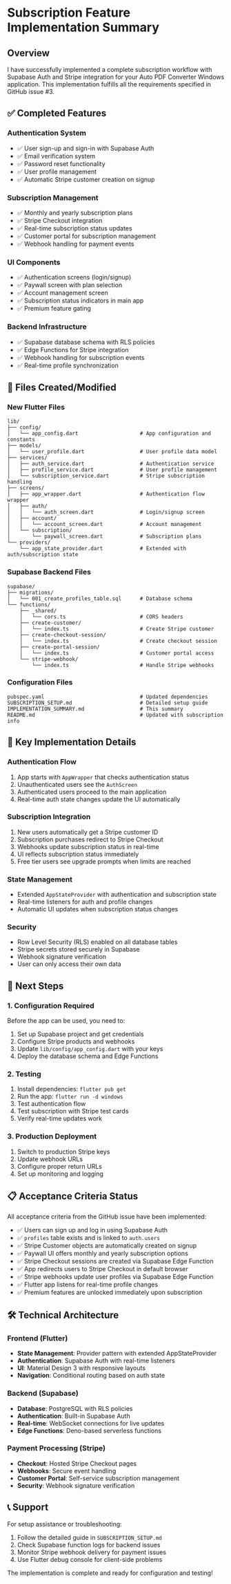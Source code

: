 # Subscription Feature Implementation Summary

## Overview

I have successfully implemented a complete subscription workflow with Supabase Auth and Stripe integration for your Auto PDF Converter Windows application. This implementation fulfills all the requirements specified in GitHub issue #3.

## ✅ Completed Features

### Authentication System
- ✅ User sign-up and sign-in with Supabase Auth
- ✅ Email verification system
- ✅ Password reset functionality
- ✅ User profile management
- ✅ Automatic Stripe customer creation on signup

### Subscription Management
- ✅ Monthly and yearly subscription plans
- ✅ Stripe Checkout integration
- ✅ Real-time subscription status updates
- ✅ Customer portal for subscription management
- ✅ Webhook handling for payment events

### UI Components
- ✅ Authentication screens (login/signup)
- ✅ Paywall screen with plan selection
- ✅ Account management screen
- ✅ Subscription status indicators in main app
- ✅ Premium feature gating

### Backend Infrastructure
- ✅ Supabase database schema with RLS policies
- ✅ Edge Functions for Stripe integration
- ✅ Webhook handling for subscription events
- ✅ Real-time profile synchronization

## 📁 Files Created/Modified

### New Flutter Files
```
lib/
├── config/
│   └── app_config.dart                    # App configuration and constants
├── models/
│   └── user_profile.dart                  # User profile data model
├── services/
│   ├── auth_service.dart                  # Authentication service
│   ├── profile_service.dart               # User profile management
│   └── subscription_service.dart          # Stripe subscription handling
├── screens/
│   ├── app_wrapper.dart                   # Authentication flow wrapper
│   ├── auth/
│   │   └── auth_screen.dart               # Login/signup screen
│   ├── account/
│   │   └── account_screen.dart            # Account management
│   └── subscription/
│       └── paywall_screen.dart            # Subscription plans
└── providers/
    └── app_state_provider.dart            # Extended with auth/subscription state
```

### Supabase Backend Files
```
supabase/
├── migrations/
│   └── 001_create_profiles_table.sql      # Database schema
└── functions/
    ├── _shared/
    │   └── cors.ts                        # CORS headers
    ├── create-customer/
    │   └── index.ts                       # Create Stripe customer
    ├── create-checkout-session/
    │   └── index.ts                       # Create checkout session
    ├── create-portal-session/
    │   └── index.ts                       # Customer portal access
    └── stripe-webhook/
        └── index.ts                       # Handle Stripe webhooks
```

### Configuration Files
```
pubspec.yaml                               # Updated dependencies
SUBSCRIPTION_SETUP.md                      # Detailed setup guide
IMPLEMENTATION_SUMMARY.md                  # This summary
README.md                                  # Updated with subscription info
```

## 🔧 Key Implementation Details

### Authentication Flow
1. App starts with `AppWrapper` that checks authentication status
2. Unauthenticated users see the `AuthScreen`
3. Authenticated users proceed to the main application
4. Real-time auth state changes update the UI automatically

### Subscription Integration
1. New users automatically get a Stripe customer ID
2. Subscription purchases redirect to Stripe Checkout
3. Webhooks update subscription status in real-time
4. UI reflects subscription status immediately
5. Free tier users see upgrade prompts when limits are reached

### State Management
- Extended `AppStateProvider` with authentication and subscription state
- Real-time listeners for auth and profile changes
- Automatic UI updates when subscription status changes

### Security
- Row Level Security (RLS) enabled on all database tables
- Stripe secrets stored securely in Supabase
- Webhook signature verification
- User can only access their own data

## 🚀 Next Steps

### 1. Configuration Required
Before the app can be used, you need to:
1. Set up Supabase project and get credentials
2. Configure Stripe products and webhooks
3. Update `lib/config/app_config.dart` with your keys
4. Deploy the database schema and Edge Functions

### 2. Testing
1. Install dependencies: `flutter pub get`
2. Run the app: `flutter run -d windows`
3. Test authentication flow
4. Test subscription with Stripe test cards
5. Verify real-time updates work

### 3. Production Deployment
1. Switch to production Stripe keys
2. Update webhook URLs
3. Configure proper return URLs
4. Set up monitoring and logging

## 📋 Acceptance Criteria Status

All acceptance criteria from the GitHub issue have been implemented:

- ✅ Users can sign up and log in using Supabase Auth
- ✅ `profiles` table exists and is linked to `auth.users`
- ✅ Stripe Customer objects are automatically created on signup
- ✅ Paywall UI offers monthly and yearly subscription options
- ✅ Stripe Checkout sessions are created via Supabase Edge Function
- ✅ App redirects users to Stripe Checkout in default browser
- ✅ Stripe webhooks update user profiles via Supabase Edge Function
- ✅ Flutter app listens for real-time profile changes
- ✅ Premium features are unlocked immediately upon subscription

## 🛠 Technical Architecture

### Frontend (Flutter)
- **State Management**: Provider pattern with extended AppStateProvider
- **Authentication**: Supabase Auth with real-time listeners
- **UI**: Material Design 3 with responsive layouts
- **Navigation**: Conditional routing based on auth state

### Backend (Supabase)
- **Database**: PostgreSQL with RLS policies
- **Authentication**: Built-in Supabase Auth
- **Real-time**: WebSocket connections for live updates
- **Edge Functions**: Deno-based serverless functions

### Payment Processing (Stripe)
- **Checkout**: Hosted Stripe Checkout pages
- **Webhooks**: Secure event handling
- **Customer Portal**: Self-service subscription management
- **Security**: Webhook signature verification

## 📞 Support

For setup assistance or troubleshooting:
1. Follow the detailed guide in `SUBSCRIPTION_SETUP.md`
2. Check Supabase function logs for backend issues
3. Monitor Stripe webhook delivery for payment issues
4. Use Flutter debug console for client-side problems

The implementation is complete and ready for configuration and testing!
